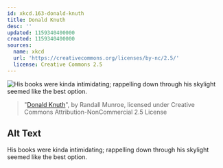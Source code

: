 ```yaml
---
id: xkcd.163-donald-knuth
title: Donald Knuth
desc: ''
updated: 1159340400000
created: 1159340400000
sources:
  name: xkcd
  url: 'https://creativecommons.org/licenses/by-nc/2.5/'
  license: Creative Commons 2.5
---
```

![His books were kinda intimidating; rappelling down through his skylight seemed like the best option.](https://imgs.xkcd.com/comics/donald_knuth.png)
> "[Donald Knuth](https://xkcd.com/163/)", by Randall Munroe, licensed under Creative Commons Attribution-NonCommercial 2.5 License

## Alt Text
His books were kinda intimidating; rappelling down through his skylight seemed like the best option.

